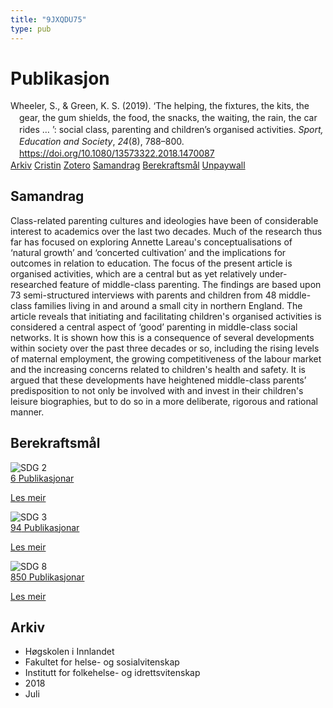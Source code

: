 ```yaml
---
title: "9JXQDU75"
type: pub
---
```

<h1>Publikasjon</h1>
<article id="csl-bib-container-9JXQDU75" class="csl-bib-container">
  <div class="csl-bib-body" style="line-height: 1.35; padding-left: 1em; text-indent:-1em;">
  <div class="csl-entry">Wheeler, S., &amp; Green, K. S. (2019). &#x2018;The helping, the fixtures, the kits, the gear, the gum shields, the&#xA0;food, the snacks, the waiting, the rain, the car rides &#x2026; &#x2019;: social&#xA0;class, parenting and children&#x2019;s organised activities. <i>Sport, Education and Society</i>, <i>24</i>(8), 788&#x2013;800. <a href="https://doi.org/10.1080/13573322.2018.1470087">https://doi.org/10.1080/13573322.2018.1470087</a></div>
</div>
  <div class="csl-bib-buttons">
    <a href="#taxonomy-article-9JXQDU75" class="csl-bib-button">Arkiv</a>
    <a href="https://app.cristin.no/results/show.jsf?id=1595099" alt="Cristin URL" class="csl-bib-button">Cristin</a>
    <a href="http://zotero.org/groups/5402882/items/9JXQDU75" alt="Zotero URL" class="csl-bib-button">Zotero</a>
    <a href="#abstract-article-9JXQDU75" class="csl-bib-button">Samandrag</a>
    <a href="#sdg-article-9JXQDU75" class="csl-bib-button">Berekraftsmål</a>
    <a href="https://chesterrep.openrepository.com/bitstream/10034/622769/8/Wheeler%20SES%20Manuscript%20%28Final%29.pdf" class="csl-bib-button">Unpaywall</a>
  </div>
  <div id="csl-bib-meta-container-9JXQDU75"></div>
</article>
<div id="csl-bib-meta-9JXQDU75" class="csl-bib-meta">
  <article id="abstract-article-9JXQDU75" class="abstract-article">
    <h1>Samandrag</h1>
    Class-related parenting cultures and ideologies have been of considerable interest to academics over the last two decades. Much of the research thus far has focused on exploring Annette Lareau's conceptualisations of ‘natural growth’ and ‘concerted cultivation’ and the implications for outcomes in relation to education. The focus of the present article is organised activities, which are a central but as yet relatively under-researched feature of middle-class parenting. The findings are based upon 73 semi-structured interviews with parents and children from 48 middle-class families living in and around a small city in northern England. The article reveals that initiating and facilitating children's organised activities is considered a central aspect of ‘good’ parenting in middle-class social networks. It is shown how this is a consequence of several developments within society over the past three decades or so, including the rising levels of maternal employment, the growing competitiveness of the labour market and the increasing concerns related to children's health and safety. It is argued that these developments have heightened middle-class parents’ predisposition to not only be involved with and invest in their children's leisure biographies, but to do so in a more deliberate, rigorous and rational manner.
  </article>
  <article id="sdg-article-9JXQDU75" class="sdg-article">
    <h1>Berekraftsmål</h1>
    <div class="sdg-container"><div id="sdg2" class="sdg"> <img src="{{< params subfolder >}}images/sdg/sdg02_no.png" class="image" alt="SDG 2"> <div class="sdg-overlay"> <a href="{{< params subfolder >}}no/archive/?sdg=2#archive" class="sdg-publication-count"><span>6</span> Publikasjonar</a> <p><a href="NA" class="sdg-read-more">Les meir</a></p> </div> </div> <div id="sdg3" class="sdg"> <img src="{{< params subfolder >}}images/sdg/sdg03_no.png" class="image" alt="SDG 3"> <div class="sdg-overlay"> <a href="{{< params subfolder >}}no/archive/?sdg=3#archive" class="sdg-publication-count"><span>94</span> Publikasjonar</a> <p><a href="NA" class="sdg-read-more">Les meir</a></p> </div> </div> <div id="sdg8" class="sdg"> <img src="{{< params subfolder >}}images/sdg/sdg08_no.png" class="image" alt="SDG 8"> <div class="sdg-overlay"> <a href="{{< params subfolder >}}no/archive/?sdg=8#archive" class="sdg-publication-count"><span>850</span> Publikasjonar</a> <p><a href="NA" class="sdg-read-more">Les meir</a></p> </div> </div></div>
  </article>
  <article id="taxonomy-article-9JXQDU75" class="taxonomy-article">
    <h1>Arkiv</h1>
    <ul>
      <li>Høgskolen i Innlandet</li>
      <li>Fakultet for helse- og sosialvitenskap</li>
      <li>Institutt for folkehelse- og idrettsvitenskap</li>
      <li>2018</li>
      <li>Juli</li>
    </ul>
  </article>
</div>
